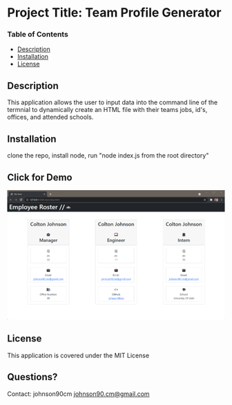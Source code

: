   # Project Title: Team Profile Generator

  ### Table of Contents
  * [Description](#description)
  * [Installation](#installation)
  * [License](#license)

  ## Description
  This application allows the user to input data into the command line of the termnial to dynamically create an HTML file with their teams jobs, id's, offices, and attended schools.

  ## Installation
  clone the repo, install node, run "node index.js from the root directory"

  ## Click for Demo
  [![Demo](./Screenshot.png)](https://www.youtube.com/watch?v=4Ubd4ko_nrY)

  ## License
  This application is covered under the MIT License

  ## Questions? 
  Contact: 
  johnson90cm
  johnson90.cm@gmail.com